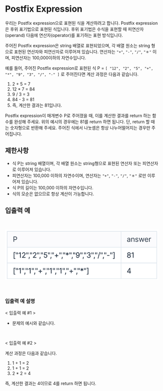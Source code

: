 # Postfix Expression

우리는 Postfix expression으로 표현된 식을 계산하려고 합니다. Postfix expression은 후위 표기법으로 표현된 식입니다. 후위 표기법은 수식을 표현할 때 피연산자(operand) 다음에 연산자(operator)를 표기하는 표현 방식입니다.

주어진 Postfix expression은 string 배열로 표현되었으며, 각 배열 원소는 string 형으로 표현된 연산자와 피연산자로 이루어져 있습니다. 연산자는 `"+"`, `"-"`, `"/"`, `"＊"` 이며, 피연산자는 100,000이하의 자연수입니다.

예를 들어, 주어진 Postfix expression로 표현된 식 P = `[ "12", "2", "5", "+", "*", "9", "3", "/", "-" ]` 로 주어진다면 계산 과정은 다음과 같습니다.

1. 2 + 5 = 7
2. 12 \* 7 = 84
3. 9 / 3 = 3
4. 84 - 3 = 81
5. 즉, 계산한 결과는 81입니다.

Postfix expression이 매개변수 P로 주어졌을 때, 이를 계산한 결과를 return 하는 함수를 완성해 주세요. 위의 예시의 경우에는 81를 return 하면 됩니다. 단, return 할 때는 숫자형으로 반환해 주세요. 주어진 식에서 나눗셈은 항상 나누어떨어지는 경우만 주어집니다.

## 제한사항

- 식 P는 string 배열이며, 각 배열 원소는 string형으로 표현된 연산자 또는 피연산자로 이루어져 있습니다.
- 피연산자는 100,000 이하의 자연수이며, 연산자는 `"+"`, `"-"`, `"/"`, `"＊"` 로만 이루어져 있습니다.
- 식 P의 길이는 100,000 이하의 자연수입니다.
- 식의 모순은 없으므로 항상 계산이 가능합니다.

## 입출력 예

<br>

![](postfix_expression.png)

<br>

### 입출력 예 설명

< 입출력 예 #1 >

- 문제의 예시와 같습니다.

<br>

< 입출력 예 #2 >

계산 과정은 다음과 같습니다.

1. 1 + 1 = 2
2. 1 + 1 = 2
3. 2 \* 2 = 4

즉, 계산한 결과는 4이므로 4를 return 하면 됩니다.
